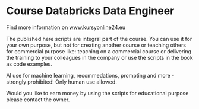 # Course Databricks Data Engineer

Find more information on www.kursyonline24.eu

The published here scripts are integral part of the course. You can use it for your own purpose, but not for creating another course or teaching others for commercial purpose like: teaching on a commercial course or delivering the training to your colleagues in the company or use the scripts in the book as code examples.

AI use for machine learning, recommedations, prompting and more - strongly prohibited! Only human use allowed.

Would you like to earn money by using the scripts for educational purpose please contact the owner.

